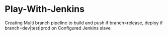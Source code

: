 # Play-With-Jenkins
Creating Multi branch pipeline to build and push if branch=release, deploy if branch=dev|test|prod on Configured Jenkins slave
